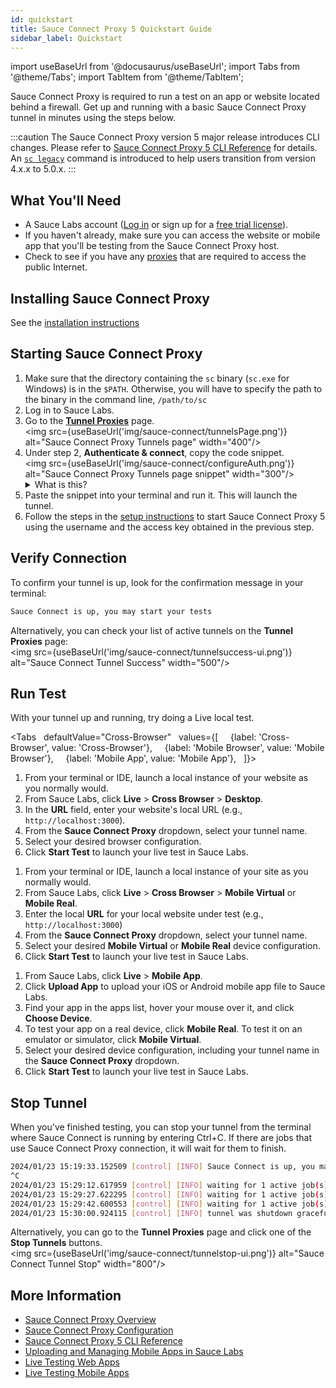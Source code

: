 ```yaml
---
id: quickstart
title: Sauce Connect Proxy 5 Quickstart Guide
sidebar_label: Quickstart
---
```


import useBaseUrl from '@docusaurus/useBaseUrl';
import Tabs from '@theme/Tabs';
import TabItem from '@theme/TabItem';

Sauce Connect Proxy is required to run a test on an app or website located behind a firewall. Get up and running with a basic Sauce Connect Proxy tunnel in minutes using the steps below.

:::caution
The Sauce Connect Proxy version 5 major release introduces CLI changes. Please refer to [Sauce Connect Proxy 5 CLI Reference](/secure-connections/sauce-connect-5/cli/run/) for details.
An [`sc legacy`](/secure-connections/sauce-connect-5/cli/legacy/) command is introduced to help users transition from version 4.x.x to 5.0.x.
:::

## What You'll Need

- A Sauce Labs account ([Log in](https://accounts.saucelabs.com/am/XUI/#login/) or sign up for a [free trial license](https://saucelabs.com/sign-up)).
- If you haven't already, make sure you can access the website or mobile app that you'll be testing from the Sauce Connect Proxy host.
- Check to see if you have any [proxies](/secure-connections/sauce-connect-5/operation/proxies/) that are required to access the public Internet.

## Installing Sauce Connect Proxy

See the [installation instructions](/secure-connections/sauce-connect-5/installation/)

## Starting Sauce Connect Proxy

1. Make sure that the directory containing the `sc` binary (`sc.exe` for Windows) is in the `$PATH`. Otherwise, you will have to specify the path to the binary in the command line, `/path/to/sc`
2. Log in to Sauce Labs.
3. Go to the [**Tunnel Proxies**](https://app.saucelabs.com/tunnels) page.<br/><img src={useBaseUrl('img/sauce-connect/tunnelsPage.png')} alt="Sauce Connect Proxy Tunnels page" width="400"/>
4. Under step 2, **Authenticate & connect**, copy the code snippet.<br/><img src={useBaseUrl('img/sauce-connect/configureAuth.png')} alt="Sauce Connect Proxy Tunnels page snippet" width="300"/>
   <details><summary>What is this?</summary>
   This snippet contains your authentication credentials (username and access key), selects a Sauce Labs Data Center, and applies a name to your tunnel. Optionally, you can rename your tunnel by replacing the value after the <code>--tunnel-name</code> flag.
   </details>
5. Paste the snippet into your terminal and run it. This will launch the tunnel.
6. Follow the steps in the [setup instructions](/secure-connections/sauce-connect-5/operation/overview/#running-sauce-connect-proxy) to start Sauce Connect Proxy 5 using the username and the access key obtained in the previous step.

## Verify Connection

To confirm your tunnel is up, look for the confirmation message in your terminal:

```bash
Sauce Connect is up, you may start your tests
```

Alternatively, you can check your list of active tunnels on the **Tunnel Proxies** page:<br/><img src={useBaseUrl('img/sauce-connect/tunnelsuccess-ui.png')} alt="Sauce Connect Tunnel Success" width="500"/>

## Run Test

With your tunnel up and running, try doing a Live <!--or Automated--> local test.

<Tabs
  defaultValue="Cross-Browser"
  values={[
    {label: 'Cross-Browser', value: 'Cross-Browser'},
    {label: 'Mobile Browser', value: 'Mobile Browser'},
    {label: 'Mobile App', value: 'Mobile App'},
  ]}>

<TabItem value="Cross-Browser">

1. From your terminal or IDE, launch a local instance of your website as you normally would.
2. From Sauce Labs, click **Live** > **Cross Browser** > **Desktop**.
3. In the **URL** field, enter your website's local URL (e.g., `http://localhost:3000`).
4. From the **Sauce Connect Proxy** dropdown, select your tunnel name.
5. Select your desired browser configuration.
6. Click **Start Test** to launch your live test in Sauce Labs.

</TabItem>
<TabItem value="Mobile Browser">

1. From your terminal or IDE, launch a local instance of your site as you normally would.
2. From Sauce Labs, click **Live** > **Cross Browser** > **Mobile Virtual** or **Mobile Real**.
3. Enter the local **URL** for your local website under test (e.g., `http://localhost:3000`)
4. From the **Sauce Connect Proxy** dropdown, select your tunnel name.
5. Select your desired **Mobile Virtual** or **Mobile Real** device configuration.
6. Click **Start Test** to launch your live test in Sauce Labs.

</TabItem>
<TabItem value="Mobile App">

1. From Sauce Labs, click **Live** > **Mobile App**.
2. Click **Upload App** to upload your iOS or Android mobile app file to Sauce Labs.
3. Find your app in the apps list, hover your mouse over it, and click **Choose Device**.
4. To test your app on a real device, click **Mobile Real**. To test it on an emulator or simulator, click **Mobile Virtual**.
5. Select your desired device configuration, including your tunnel name in the **Sauce Connect Proxy** dropdown.
6. Click **Start Test** to launch your live test in Sauce Labs.

</TabItem>
</Tabs>

## Stop Tunnel

When you've finished testing, you can stop your tunnel from the terminal where Sauce Connect is running by entering Ctrl+C.
If there are jobs that use Sauce Connect Proxy connection, it will wait for them to finish.

```bash
2024/01/23 15:19:33.152509 [control] [INFO] Sauce Connect is up, you may start your tests
^C
2024/01/23 15:29:12.617959 [control] [INFO] waiting for 1 active job(s) to finish, timeout: 3h0m0s
2024/01/23 15:29:27.622295 [control] [INFO] waiting for 1 active job(s) to finish, timeout: 2h59m45s
2024/01/23 15:29:42.600553 [control] [INFO] waiting for 1 active job(s) to finish, timeout: 2h59m30s
2024/01/23 15:30:00.924115 [control] [INFO] tunnel was shutdown gracefully
```

Alternatively, you can go to the **Tunnel Proxies** page and click one of the **Stop Tunnels** buttons.<br/><img src={useBaseUrl('img/sauce-connect/tunnelstop-ui.png')} alt="Sauce Connect Tunnel Stop" width="800"/>

## More Information

- [Sauce Connect Proxy Overview](/secure-connections/sauce-connect-5/)
- [Sauce Connect Proxy Configuration](/secure-connections/sauce-connect-5/operation/configuration)
- [Sauce Connect Proxy 5 CLI Reference](/secure-connections/sauce-connect-5/cli/sc)
- [Uploading and Managing Mobile Apps in Sauce Labs](/mobile-apps/app-storage)
- [Live Testing Web Apps](/web-apps/live-testing/live-cross-browser-testing/)
- [Live Testing Mobile Apps](/mobile-apps/live-testing/live-mobile-app-testing/)
